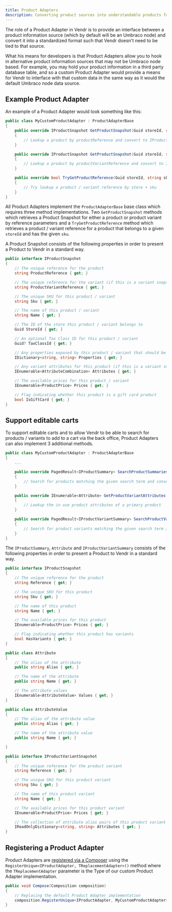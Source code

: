 ```yaml
---
title: Product Adapters
description: Converting product sources into understandable products for Vendr, the eCommerce solution for Umbraco
---
```


The role of a Product Adapter in Vendr is to provide an interface between a product information source (which by default will be an Umbraco node) and convert it into a standardized format such that Vendr doesn't need to be tied to that source.

What his means for developers is that Product Adapters allow you to hook in alternative product information sources that may not be Umbraco node based. For example, you may hold your product information in a third party database table, and so a custom Product Adapter would provide a means for Vendr to interface with that custom data in the same way as it would the default Umbraco node data source.

## Example Product Adapter

An example of a Product Adapter would look something like this:

````csharp
public class MyCustomProductAdapter : ProductAdapterBase
{
    public override IProductSnapshot GetProductSnapshot(Guid storeId, string productReference, string languageIsoCode)
    {
        // Lookup a product by productReference and convert to IProductSnapshot
    }

    public override IProductSnapshot GetProductSnapshot(Guid storeId, string productReference, string productVariantReference, string languageIsoCode)
    {
        // Lookup a product by productVariantReference and convert to IProductSnapshot
    }

    public override bool TryGetProductReference(Guid storeId, string sku, out string productReference, out string productVariantReference)
    {
        // Try lookup a product / variant reference by store + sku
    }
}

````

All Product Adapters implement the `ProductAdapterBase` base class which requires three method implementations. Two `GetProductSnapshot` methods which retrieves a Product Snapshot for either a product or product variant by reference parameters and a `TryGetProductReference` method which retrieves a product / variant reference for a product that belongs to a given `storeId` and has the given `sku`.

A Product Snapshot consists of the following properties in order to present a Product to Vendr in a standard way. 


````csharp
public interface IProductSnapshot
{
    // The unique reference for the product
    string ProductReference { get; }

    // The unique reference for the variant (if this is a variant snapshot)
    string ProductVariantReference { get; }

    // The unique SKU for this product / variant
    string Sku { get; }

    // The name of this product / variant
    string Name { get; }

    // The ID of the store this product / variant belongs to
    Guid StoreId { get; }

    // An optional Tax Class ID for this product / variant
    Guid? TaxClassId { get; }

    // Any properties exposed by this product / variant that should be copied to the orderline
    IDictionary<string, string> Properties { get; }

    // Any variant attributes for this product (if this is a variant snapshot)
    IEnumerable<AttributeCombination> Attributes { get; }

    // The available prices for this product / variant
    IEnumerable<ProductPrice> Prices { get; }

    // Flag indicating whether this product is a gift card product
    bool IsGiftCard { get; }
}

````

## Support editable carts

To support editable carts and to allow Vendr to be able to search for products / variants to add to a cart via the back office, Product Adapters can also implement 3 additional methods.

````csharp
public class MyCustomProductAdapter : ProductAdapterBase
{
    ... 

    public override PagedResult<IProductSummary> SearchProductSummaries(Guid storeId, string languageIsoCode, string searchTerm, long currentPage = 1, long itemsPerPage = 50)
    {
        // Search for products matching the given search term and convert to a IProductSummary
    }

    public override IEnumerable<Attribute> GetProductVariantAttributes(Guid storeId, string productReference, string languageIsoCode)
    {
        // Lookup the in use product attributes of a primary product
    }

    public override PagedResult<IProductVariantSummary> SearchProductVariantSummaries(Guid storeId, string productReference, string languageIsoCode, string searchTerm, IDictionary<string, IEnumerable<string>> attributes, long currentPage = 1, long itemsPerPage = 50)
    {
        // Search for product variants matching the given search term and/or the given attributes and convert to a IProductVariantSummary
    }
}

````

The `IProductSummary`, `Attribute` and `IProductVariantSummary` consists of the following properties in order to present a Product to Vendr in a standard way. 


````csharp
public interface IProductSnapshot
{
    // The unique reference for the product
    string Reference { get; }

    // The unique SKU for this product 
    string Sku { get; }

    // The name of this product 
    string Name { get; }

    // The available prices for this product 
    IEnumerable<ProductPrice> Prices { get; }

    // Flag indicating whether this product has variants
    bool HasVariants { get; }
}

public class Attribute 
{
    // The alias of the attribute
    public string Alias { get; }

    // The name of the attribute
    public string Name { get; }

    // The attribute values
    IEnumerable<AttributeValue> Values { get; }
}

public class AttributeValue
{
    // The alias of the attribute value
    public string Alias { get; }

    // The name of the attribute value
    public string Name { get; }

}

public interface IProductVariantSnapshot
{
    // The unique reference for the product variant
    string Reference { get; }

    // The unique SKU for this product variant
    string Sku { get; }

    // The name of this product variant
    string Name { get; }

    // The available prices for this product variant
    IEnumerable<ProductPrice> Prices { get; }

    // The collection of attribute alias pairs of this product variant
    IReadOnlyDictionary<string, string> Attributes { get; }
}

````

## Registering a Product Adapter

Product Adapters are [registered via a Composer](../dependency-injection/#registering-dependencies) using the `RegisterUnique<IProductAdapter, TReplacementAdapter>()` method where the `TReplacementAdapter` parameter is the Type of our custom Product Adapter implementation.

````csharp
public void Compose(Composition composition)
{
    // Replacing the default Product Adapter implementation
    composition.RegisterUnique<IProductAdapter, MyCustomProductAdapter>();
}
````